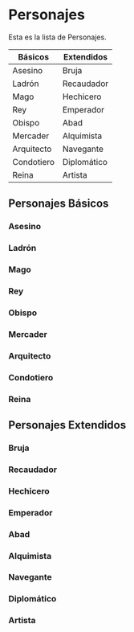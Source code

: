 Personajes
==========

Esta es la lista de Personajes.

Básicos | Extendidos
--------|-----------
Asesino	|	Bruja
Ladrón | Recaudador
Mago | Hechicero
Rey	|	Emperador
Obispo | 	Abad
Mercader | Alquimista
Arquitecto | Navegante
Condotiero | Diplomático
Reina | Artista


Personajes Básicos
------------------

### Asesino
### Ladrón
### Mago
### Rey
### Obispo
### Mercader
### Arquitecto
### Condotiero
### Reina


Personajes Extendidos
---------------------
### Bruja
### Recaudador
### Hechicero
### Emperador
### Abad
### Alquimista
### Navegante
### Diplomático
### Artista


